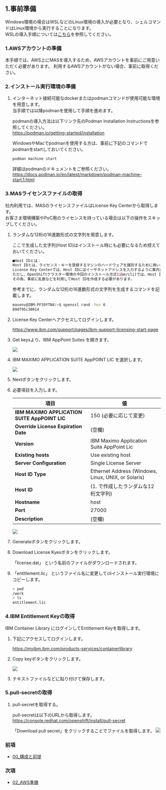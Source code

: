 ## 1.事前準備

Windows環境の場合はWSLなどのLinux環境の導入が必要となり、シェルコマンドはLinux環境から実行することになります。  
WSLの導入手順については[こちら](https://docs.microsoft.com/ja-jp/windows/wsl/setup/environment)を参照してください。

### 1.AWSアカウントの準備

本手順では、AWS上にMASを導入するため、AWSアカウントを事前にご用意いただく必要があります。
利用するAWSアカウントがない場合、事前に取得ください。

### 2.インストール実行環境の準備

1. インターネット接続可能なdockerまたはpodmanコマンドが使用可能な環境を用意します。  
  当手順では以降podmanを使用して手順を進めます。

    podmanの導入方法は以下リンク先のPodman Installation Instructionsを参照してください。  
    https://podman.io/getting-started/installation

    WindowsやMacでpodmanを使用する方は、事前に下記のコマンドでpodmanをstartしておいてください。  
    ```bash
    podman machine start
    ```
    詳細はpodmanのドキュメントをご参照ください。  
    https://docs.podman.io/en/latest/markdown/podman-machine-start.1.html

### 3.MASライセンスファイルの取得

社内利用では、MASのライセンスファイルはLicense Key Centerから取得します。  
お客さま環境構築やPoC用のライセンスを持っている場合は以下の操作をスキップしてください。

1. ランダムな12桁の16進数形式の文字列を用意します。

    ここで生成した文字列(Host ID)はインストール時にも必要になるため控えておいてください。  

    ```bash
    ■Host IDとは：
    Host IDとは、ライセンス・キーを登録するマシンのハードウェアを識別するために用いられる用語になります。  
    License Key Centerでは、Host IDにはイーサネットアドレスを入力するように案内されています。  
    ただし、OpenShiftクラスター環境の今回のインストール方式(ibm/cli)では、Host IDはMAS installの段階で作成されるため、MAS install前に取得することはできません。  
    その為、事前に乱数などを利用してHost IDを作成する必要があります。
    ```
    参考までに、ランダムな12桁の16進数形式の文字列を生成するコマンドを記載します。


    ```bash
    masenv@IBM-PF39YTN4:~$ openssl rand -hex 6
    89df95c30014
    ```


2. License Key Centerへアクセスしてログインします。

    https://www.ibm.com/support/pages/ibm-support-licensing-start-page

3. Get keysより、IBM AppPoint Suites を開きます。

    ![](3-3-1.png)

4. IBM MAXIMO APPLICATION SUITE AppPOINT LIC を選択します。

    ![](3-4-1.png)

5. Nextボタンをクリックします。

6. 必要項目を入力します。


    | 項目                                          | 値                                                  |
    | --------------------------------------------- | --------------------------------------------------- |
    | **IBM MAXIMO APPLICATION SUITE AppPOINT LIC** | 150 (必要に応じて変更)                            |
    | **Override License Expiration Date**          | (空欄)                                            |
    | **Version**                                   | IBM Maximo Application Suite AppPoint Lic           |
    | **Existing hosts**                            | Use existing host                                   |
    | **Server Configuration**                      | Single License Server                               |
    | **Host ID Type**                              | Ethernet Address (Windows, Linux, UNIX, or Solaris) |
    | **Host ID**                                   | (1. で作成したランダムな12桁文字列)               |
    | **Hostname**                                  | host                                                |
    | **Port**                                      | 27000                                               |
    | **Description**                               | (空欄)                                            |


    ![](3-6-1.png)

7. Generateボタンをクリックします。

8. Download License Kyesボタンをクリックします。

    「license.dat」 という名前のファイルがダウンロードされます。

9. 「entitlement.lic」 というファイル名に変更してcliインストール実行環境にコピーします。

    ```bash
    > pwd
    /work
    > ls
    entitlement.lic
    ```


### 4.IBM Entitlement Keyの取得

IBM Container Library にログインしてEntitlement Keyを取得します。

1. 下記にアクセスしてログインします。

    https://myibm.ibm.com/products-services/containerlibrary

2. Copy keyボタンをクリックします。

    ![](4-2-1.png)

3. テキストファイルなどに貼り付けて保存します。


### 5.pull-secretの取得

1. pull-secretを取得する。

    pull-secretは以下のURLから取得します。
    <https://console.redhat.com/openshift/install/pull-secret>

    「Download pull secret」をクリックすることでファイルを取得します。
    ![](5-1-1.jpeg)

### 前項
- [ 00_構成と前提 ](../00_architecture/index.md)

### 次項
- [ 02_AWS準備 ](../02_aws_prepare/index.md)
